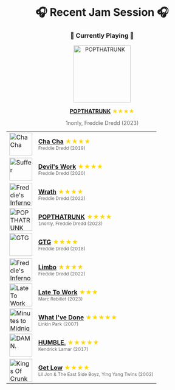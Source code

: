 <div align='center'>

# 🎧 Recent Jam Session 🎧

<h3>🎵 Currently Playing 🎵</h3>

<a href="https://open.spotify.com/track/4BLbZo3DCqQXMzogWV1GNP"><img src="https://i.scdn.co/image/ab67616d0000b273629fb93e6332cdb8774c9676" width="150" height="150" alt="POPTHATRUNK" /></a>

<b><a href="https://open.spotify.com/track/4BLbZo3DCqQXMzogWV1GNP">POPTHATRUNK</a></b><span style="color: gold;"> ★★★★</span>

<span style="color: #666;">1nonly, Freddie Dredd (2023)</span>

<table style='margin: 0 auto; max-width: 550px;'>
<tr>
<td width="60"><a href="https://open.spotify.com/track/1vvBUZseJ7fwYPX1NedOLd"><img src="https://i.scdn.co/image/ab67616d0000b27342ffc7773e7f4ea48e5606a8" width="60" height="60" alt="Cha Cha" /></a></td>
<td><b><a href="https://open.spotify.com/track/1vvBUZseJ7fwYPX1NedOLd">Cha Cha</a></b> <span style="color: gold;"> ★★★★</span><br><span style="font-size: 12px; color: #666;">Freddie Dredd (2019)</span></td>
</tr>
<tr>
<td width="60"><a href="https://open.spotify.com/track/3omcH1HGghFtzaFGgazoy8"><img src="https://i.scdn.co/image/ab67616d0000b273ab400f73482c4eff6121adfb" width="60" height="60" alt="Suffer" /></a></td>
<td><b><a href="https://open.spotify.com/track/3omcH1HGghFtzaFGgazoy8">Devil's Work</a></b> <span style="color: gold;"> ★★★★</span><br><span style="font-size: 12px; color: #666;">Freddie Dredd (2020)</span></td>
</tr>
<tr>
<td width="60"><a href="https://open.spotify.com/track/5WbKBMz6y0FbUdZl18XlJO"><img src="https://i.scdn.co/image/ab67616d0000b27369b381d574b329409bd806e6" width="60" height="60" alt="Freddie's Inferno" /></a></td>
<td><b><a href="https://open.spotify.com/track/5WbKBMz6y0FbUdZl18XlJO">Wrath</a></b> <span style="color: gold;"> ★★★★</span><br><span style="font-size: 12px; color: #666;">Freddie Dredd (2022)</span></td>
</tr>
<tr>
<td width="60"><a href="https://open.spotify.com/track/4BLbZo3DCqQXMzogWV1GNP"><img src="https://i.scdn.co/image/ab67616d0000b273629fb93e6332cdb8774c9676" width="60" height="60" alt="POPTHATRUNK" /></a></td>
<td><b><a href="https://open.spotify.com/track/4BLbZo3DCqQXMzogWV1GNP">POPTHATRUNK</a></b> <span style="color: gold;"> ★★★★</span><br><span style="font-size: 12px; color: #666;">1nonly, Freddie Dredd (2023)</span></td>
</tr>
<tr>
<td width="60"><a href="https://open.spotify.com/track/46M2hXnaQpueG7vSvgVtVH"><img src="https://i.scdn.co/image/ab67616d0000b273f67a8d19b2c7130f0437887b" width="60" height="60" alt="GTG" /></a></td>
<td><b><a href="https://open.spotify.com/track/46M2hXnaQpueG7vSvgVtVH">GTG</a></b> <span style="color: gold;"> ★★★★</span><br><span style="font-size: 12px; color: #666;">Freddie Dredd (2018)</span></td>
</tr>
<tr>
<td width="60"><a href="https://open.spotify.com/track/37F7E7BKEw2E4O2L7u0IEp"><img src="https://i.scdn.co/image/ab67616d0000b27369b381d574b329409bd806e6" width="60" height="60" alt="Freddie's Inferno" /></a></td>
<td><b><a href="https://open.spotify.com/track/37F7E7BKEw2E4O2L7u0IEp">Limbo</a></b> <span style="color: gold;"> ★★★★</span><br><span style="font-size: 12px; color: #666;">Freddie Dredd (2022)</span></td>
</tr>
<tr>
<td width="60"><a href="https://open.spotify.com/track/6ft2eVtvt4okD58OvpPXIk"><img src="https://i.scdn.co/image/ab67616d0000b273784706138cf16da58822b58b" width="60" height="60" alt="Late To Work" /></a></td>
<td><b><a href="https://open.spotify.com/track/6ft2eVtvt4okD58OvpPXIk">Late To Work</a></b> <span style="color: gold;"> ★★★</span><br><span style="font-size: 12px; color: #666;">Marc Rebillet (2023)</span></td>
</tr>
<tr>
<td width="60"><a href="https://open.spotify.com/track/18lR4BzEs7e3qzc0KVkTpU"><img src="https://i.scdn.co/image/ab67616d0000b2736e996745f2c7b8036abef213" width="60" height="60" alt="Minutes to Midnight" /></a></td>
<td><b><a href="https://open.spotify.com/track/18lR4BzEs7e3qzc0KVkTpU">What I've Done</a></b> <span style="color: gold;"> ★★★★★</span><br><span style="font-size: 12px; color: #666;">Linkin Park (2007)</span></td>
</tr>
<tr>
<td width="60"><a href="https://open.spotify.com/track/7KXjTSCq5nL1LoYtL7XAwS"><img src="https://i.scdn.co/image/ab67616d0000b2738b52c6b9bc4e43d873869699" width="60" height="60" alt="DAMN." /></a></td>
<td><b><a href="https://open.spotify.com/track/7KXjTSCq5nL1LoYtL7XAwS">HUMBLE.</a></b> <span style="color: gold;"> ★★★★★</span><br><span style="font-size: 12px; color: #666;">Kendrick Lamar (2017)</span></td>
</tr>
<tr>
<td width="60"><a href="https://open.spotify.com/track/0r2Bul2NuCViraT2zX1l5j"><img src="https://i.scdn.co/image/ab67616d0000b2733ba0e7112f965bfda72b1c5b" width="60" height="60" alt="Kings Of Crunk" /></a></td>
<td><b><a href="https://open.spotify.com/track/0r2Bul2NuCViraT2zX1l5j">Get Low</a></b> <span style="color: gold;"> ★★★★</span><br><span style="font-size: 12px; color: #666;">Lil Jon & The East Side Boyz, Ying Yang Twins (2002)</span></td>
</tr>
</table>
</div>

